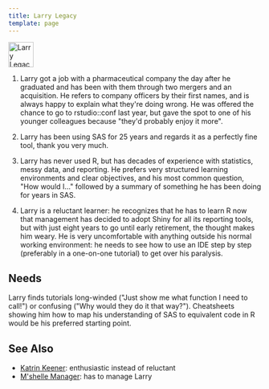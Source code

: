 ```yaml
---
title: Larry Legacy
template: page
---
```


<p>
  <img class="title" src="@root/files/learner-personas/larry-legacy.png" alt="Larry Legacy" width="50" />
</p>

1. Larry got a job with a pharmaceutical company the day after he graduated and
   has been with them through two mergers and an acquisition. He refers to
   company officers by their first names, and is always happy to explain what
   they're doing wrong. He was offered the chance to go to rstudio::conf last
   year, but gave the spot to one of his younger colleagues because "they'd
   probably enjoy it more".

2. Larry has been using SAS for 25 years and regards it as a perfectly fine
   tool, thank you very much.

3. Larry has never used R, but has decades of experience with statistics, messy
   data, and reporting. He prefers very structured learning environments and
   clear objectives, and his most common question, "How would I…" followed by a
   summary of something he has been doing for years in SAS.

4. Larry is a reluctant learner: he recognizes that he has to learn R now that
   management has decided to adopt Shiny for all its reporting tools, but with
   just eight years to go until early retirement, the thought makes him
   weary. He is very uncomfortable with anything outside his normal working
   environment: he needs to see how to use an IDE step by step (preferably in a
   one-on-one tutorial) to get over his paralysis.

## Needs

Larry finds tutorials long-winded ("Just show me what function I need to call!")
or confusing ("Why would they do it that way?"). Cheatsheets showing him how to
map his understanding of SAS to equivalent code in R would be his preferred
starting point.

## See Also

-   [Katrin Keener](../katrin-keener): enthusiastic instead of reluctant
-   [M'shelle Manager](../mshelle-manager): has to manage Larry
